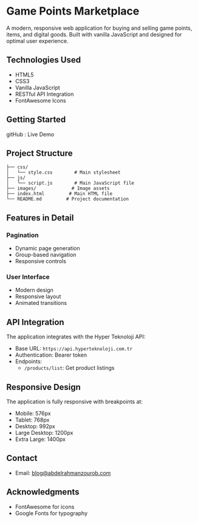 # Game Points Marketplace

A modern, responsive web application for buying and selling game points, items, and digital goods. Built with vanilla JavaScript and designed for optimal user experience.


## Technologies Used

- HTML5
- CSS3
- Vanilla JavaScript
- RESTful API Integration
- FontAwesome Icons

## Getting Started
gitHub : 
Live Demo

## Project Structure

```
├── css/
│   └── style.css        # Main stylesheet
├── js/
│   └── script.js        # Main JavaScript file
├── images/             # Image assets
├── index.html         # Main HTML file
└── README.md         # Project documentation
```

## Features in Detail

### Pagination

- Dynamic page generation
- Group-based navigation
- Responsive controls

### User Interface

- Modern design
- Responsive layout
- Animated transitions

## API Integration

The application integrates with the Hyper Teknoloji API:

- Base URL: `https://api.hyperteknoloji.com.tr`
- Authentication: Bearer token
- Endpoints:
  - `/products/list`: Get product listings

## Responsive Design

The application is fully responsive with breakpoints at:

- Mobile: 576px
- Tablet: 768px
- Desktop: 992px
- Large Desktop: 1200px
- Extra Large: 1400px


## Contact

- Email: blog@abdelrahmanzourob.com

## Acknowledgments

- FontAwesome for icons
- Google Fonts for typography
